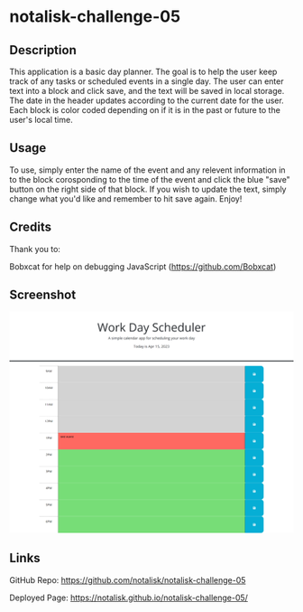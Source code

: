 # notalisk-challenge-05

## Description

This application is a basic day planner. The goal is to help the user keep track of any tasks or scheduled events in a single day. The user can enter text into a block and click save, and the text will be saved in local storage. The date in the header updates according to the current date for the user. Each block is color coded depending on if it is in the past or future to the user's local time.

## Usage

To use, simply enter the name of the event and any relevent information in to the block corosponding to the time of the event and click the blue "save" button on the right side of that block. If you wish to update the text, simply change what you'd like and remember to hit save again. Enjoy!

## Credits

Thank you to:

Bobxcat for help on debugging JavaScript (https://github.com/Bobxcat)

## Screenshot

![image](./assets/screencapture.png)

## Links

GitHub Repo: https://github.com/notalisk/notalisk-challenge-05

Deployed Page: https://notalisk.github.io/notalisk-challenge-05/
